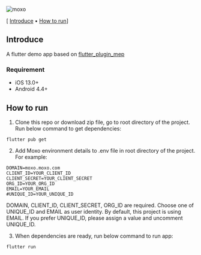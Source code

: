 ![moxo](https://assets-global.website-files.com/612ecbcc615e87b0b9b38524/62037243f5ede375a8705a34_Moxo-Website-Button.svg)

[ [Introduce](#introduce) &bull; [How to run](#how-to-run)]

## Introduce

A flutter demo app based on [flutter_plugin_mep](https://github.com/Moxtra/flutter_plugin_mep)

### Requirement

* iOS 13.0+
* Android 4.4+

## How to run

1. Clone this repo or download zip file, go to root directory of the project.
   Run below command to get dependencies:

```
flutter pub get
```

2. Add Moxo environment details to .env file in root directory of the project. For example:
```
DOMAIN=moxo.moxo.com
CLIENT_ID=YOUR_CLIENT_ID
CLIENT_SECRET=YOUR_CLIENT_SECRET
ORG_ID=YOUR_ORG_ID
EMAIL=YOUR_EMAIL
#UNIQUE_ID=YOUR_UNIQUE_ID 
```
DOMAIN, CLIENT_ID, CLIENT_SECRET, ORG_ID are required. Choose one of UNIQUE_ID and EMAIL as user identity.
By default, this project is using EMAIL. If you prefer UNIQUE_ID, please assign a value and uncomment UNIQUE_ID.


3. When dependencies are ready, run below command to run app:

```
flutter run
```
